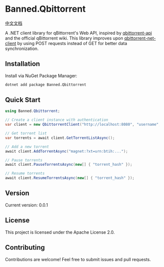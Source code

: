 # Banned.Qbittorrent

[中文文档](Docs/README.md)

A .NET client library for qBittorrent's Web API, inspired by [qbittorrent-api](https://github.com/rmartin16/qbittorrent-api) and the official qBittorrent wiki. This library improves upon [qbittorrent-net-client](https://github.com/fedarovich/qbittorrent-net-client) by using POST requests instead of GET for better data synchronization.

## Installation

Install via NuGet Package Manager:

```bash
dotnet add package Banned.Qbittorrent
```

## Quick Start

```csharp
using Banned.Qbittorrent;

// Create a client instance with authentication
var client = new QbittorrentClient("http://localhost:8080", "username", "password");

// Get torrent list
var torrents = await client.GetTorrentListAsync();

// Add a new torrent
await client.AddTorrentAsync("magnet:?xt=urn:btih:...");

// Pause torrents
await client.PauseTorrentsAsync(new[] { "torrent_hash" });

// Resume torrents
await client.ResumeTorrentsAsync(new[] { "torrent_hash" });
```

## Version

Current version: 0.0.1

## License

This project is licensed under the Apache License 2.0.

## Contributing

Contributions are welcome! Feel free to submit issues and pull requests.